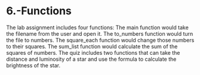 # 6.-Functions
The lab assignment includes four functions: The main function would take the filename from the user and open it. The to_numbers function would turn the file to numbers. The square_each function would change those numbers to their squares. The sum_list function would calculate the sum of the squares of numbers.
The quiz includes two functions that can take the distance and luminosity of a star and use the formula to calculate the brightness of the star.
